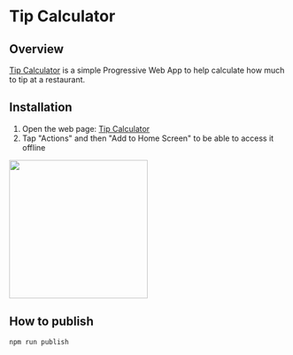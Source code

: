 # Tip Calculator

## Overview

[Tip Calculator](https://namefilip.github.io/tip-calculator/) is a simple Progressive Web App to help calculate how much to tip at a restaurant.

## Installation
1. Open the web page: [Tip Calculator](https://namefilip.github.io/tip-calculator/)
2. Tap "Actions" and then "Add to Home Screen" to be able to access it offline

<img src="https://github.com/NameFILIP/tip-calculator/assets/834796/c8b84417-7fed-4db0-a2a7-a2bb044a785f" width="250">


## How to publish

```
npm run publish
```
